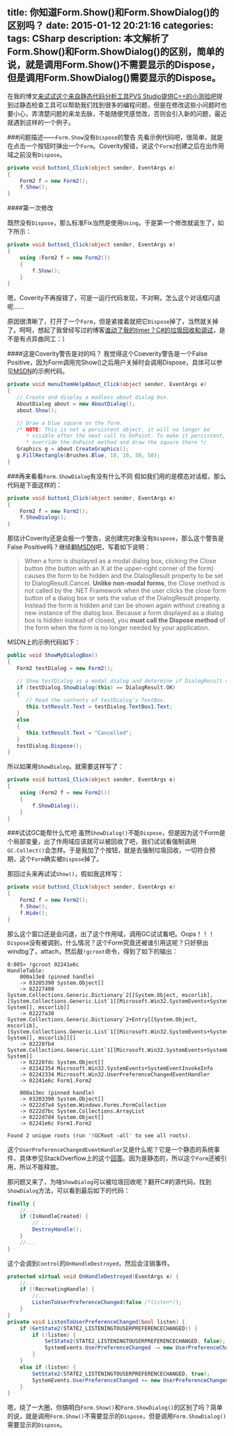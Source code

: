 title: 你知道Form.Show()和Form.ShowDialog()的区别吗？
date: 2015-01-12 20:21:16
categories:
tags: CSharp
description: 本文解析了Form.Show()和Form.ShowDialog()的区别，简单的说，就是调用Form.Show()不需要显示的Dispose，但是调用Form.ShowDialog()需要显示的Dispose。
---

在我的博文[来试试这个来自静态代码分析工具PVS Studio提供C++的小测验吧](/2014/12/22/cpp-quiz-from-pvs-studio/)提到过静态检查工具可以帮助我们找到很多的编程问题，但是在修改这些小问题时也要小心，弄清楚问题的来龙去脉，不能随便凭感觉改，否则会引入新的问题，最近就遇到这样的一个例子。

###问题描述——`Form.Show`没有`Dispose`的警告
先看示例代码吧，很简单，就是在点击一个按钮时弹出一个`Form`。Coverity报错，说这个`Form2`创建之后在出作用域之前没有`Dispose`。

```c#
private void button1_Click(object sender, EventArgs e)
{
	Form2 f = new Form2();
	f.Show();
}
```

####第一次修改

既然没有`Dispose`，那么标准Fix当然是使用`Using`。于是第一个修改就诞生了，如下所示：

```c#
private void button1_Click(object sender, EventArgs e)
{
	using (Form2 f = new Form2())
	{
		f.Show();
	}
}
```

嗯，Coverity不再报错了，可是一运行代码发现，不对啊，怎么这个对话框闪退呢……

原因很清晰了，打开了一个`Form`，但是紧接着就把它`Dispose`掉了，当然就关掉了。呵呵，想起了我曾经写过的博客[谁动了我的timer？C#的垃圾回收和调试](/2013/06/20/where-is-my-timer-csharp-gc/)，是不是有点异曲同工：）

####这是Coverity警告是对的吗？
我觉得这个Coeverity警告是一个False Positive，因为Form调用完Show()之后用户关掉时会调用Dispose，具体可以参见[MSDN](http://msdn.microsoft.com/en-us/library/system.windows.forms.control.show%28v=vs.110%29.aspx)的示例代码。

```c#
private void menuItemHelpAbout_Click(object sender, EventArgs e)
{
   // Create and display a modless about dialog box.
   AboutDialog about = new AboutDialog();
   about.Show();

   // Draw a blue square on the form. 
   /* NOTE: This is not a persistent object, it will no longer be
      * visible after the next call to OnPaint. To make it persistent, 
      * override the OnPaint method and draw the square there */
   Graphics g = about.CreateGraphics();
   g.FillRectangle(Brushes.Blue, 10, 10, 50, 50);
}
```
###再来看看`Form.ShowDialog`有没有什么不同
假如我们用的是模态对话框，那么代码是下面这样的：
```c#
private void button1_Click(object sender, EventArgs e)
{
	Form2 f = new Form2();
	f.ShowDialog();
}
```

那估计Coverity还是会报一个警告，说创建完对象没有`Dispose`，那么这个警告是False Positive吗？继续翻[MSDN](http://msdn.microsoft.com/en-us/library/c7ykbedk.aspx)吧，写着如下说明：

> When a form is displayed as a modal dialog box, clicking the Close button (the button with an X at the upper-right corner of the form) causes the form to be hidden and the DialogResult property to be set to DialogResult.Cancel. **Unlike non-modal forms**, the Close method is not called by the .NET Framework when the user clicks the close form button of a dialog box or sets the value of the DialogResult property. Instead the form is hidden and can be shown again without creating a new instance of the dialog box. Because a form displayed as a dialog box is hidden instead of closed, you **must call the Dispose method** of the form when the form is no longer needed by your application.

MSDN上的示例代码如下：
```c#
public void ShowMyDialogBox()
{
   Form2 testDialog = new Form2();

   // Show testDialog as a modal dialog and determine if DialogResult = OK. 
   if (testDialog.ShowDialog(this) == DialogResult.OK)
   {
      // Read the contents of testDialog's TextBox. 
      this.txtResult.Text = testDialog.TextBox1.Text;
   }
   else
   {
      this.txtResult.Text = "Cancelled";
   }
   testDialog.Dispose();
}
```

所以如果用`ShowDialog`，就需要这样写了：
```c#
private void button1_Click(object sender, EventArgs e)
{
	using (Form2 f = new Form2())
	{
		f.ShowDialog();
	}
}
```

###试试GC能帮什么忙吧
虽然`ShowDialog()`不能`Dispose`，但是因为这个Form是个局部变量，出了作用域应该就可以被回收了吧，我们试试看强制调用`GC.Collect()`会怎样。于是我加了个按钮，就是去强制垃圾回收，一切符合预期，这个`Form`确实被`Dispose`掉了。

那回过头来再试试`Show()`，假如我这样写：
```c#
private void button1_Click(object sender, EventArgs e)
{
	Form2 f = new Form2();
	f.Show();
	f.Hide();
}
```

那么这个窗口还是会闪退，出了这个作用域，调用GC试试看吧。Oops！！！`Dispose`没有被调到，什么情况？这个Form究竟还被谁引用这呢？只好祭出windbg了，attach，然后敲`!gcroot`命令，得到了如下的输出：

```
0:005> !gcroot 02241e6c 
HandleTable:
    000a13e8 (pinned handle)
    -> 03205390 System.Object[]
    -> 02227480 System.Collections.Generic.Dictionary`2[[System.Object, mscorlib],[System.Collections.Generic.List`1[[Microsoft.Win32.SystemEvents+SystemEventInvokeInfo, System]], mscorlib]]
    -> 02227a30 System.Collections.Generic.Dictionary`2+Entry[[System.Object, mscorlib],[System.Collections.Generic.List`1[[Microsoft.Win32.SystemEvents+SystemEventInvokeInfo, System]], mscorlib]][]
    -> 02228fb4 System.Collections.Generic.List`1[[Microsoft.Win32.SystemEvents+SystemEventInvokeInfo, System]]
    -> 02228fdc System.Object[]
    -> 02242354 Microsoft.Win32.SystemEvents+SystemEventInvokeInfo
    -> 02242334 Microsoft.Win32.UserPreferenceChangedEventHandler
    -> 02241e6c Form1.Form2

    000a13ec (pinned handle)
    -> 03203390 System.Object[]
    -> 0222d7a4 System.Windows.Forms.FormCollection
    -> 0222d7bc System.Collections.ArrayList
    -> 0222d7d4 System.Object[]
    -> 02241e6c Form1.Form2

Found 2 unique roots (run '!GCRoot -all' to see all roots).
```

这个`UserPreferenceChangedEventHandler`又是什么呢？它是一个静态的系统事件，具体参见StackOverflow上的这个[回答](http://stackoverflow.com/a/1147729/304115)。因为是静态的，所以这个`Form`还被引用，所以不能释放。

那问题又来了，为啥`ShowDialog`可以被垃圾回收呢？翻开C#的源代码，找到`ShowDialog`方法，可以看到最后如下的代码：

```c#
finally {
	//...
	if (IsHandleCreated) {
		// ...
		DestroyHandle();
	}
	//...
}
```

这个会调到`Control`的`OnHandleDestroyed`，然后会注销事件。

```c#
protected virtual void OnHandleDestroyed(EventArgs e) {
	//...
	if (!RecreatingHandle) {
		//...
		ListenToUserPreferenceChanged(false /*listen*/);
	}
}
private void ListenToUserPreferenceChanged(bool listen) {
	if (GetState2(STATE2_LISTENINGTOUSERPREFERENCECHANGED)) {
		if (!listen) {
			SetState2(STATE2_LISTENINGTOUSERPREFERENCECHANGED, false);
			SystemEvents.UserPreferenceChanged -= new UserPreferenceChangedEventHandler(this.UserPreferenceChanged);
		}
	}
	else if (listen) {
		SetState2(STATE2_LISTENINGTOUSERPREFERENCECHANGED, true);
		SystemEvents.UserPreferenceChanged += new UserPreferenceChangedEventHandler(this.UserPreferenceChanged);
	}
}	
```

嗯，绕了一大圈，你搞明白`Form.Show()`和`Form.ShowDialog()`的区别了吗？简单的说，就是调用`Form.Show()`不需要显示的`Dispose`，但是调用`Form.ShowDialog()`需要显示的`Dispose`。

